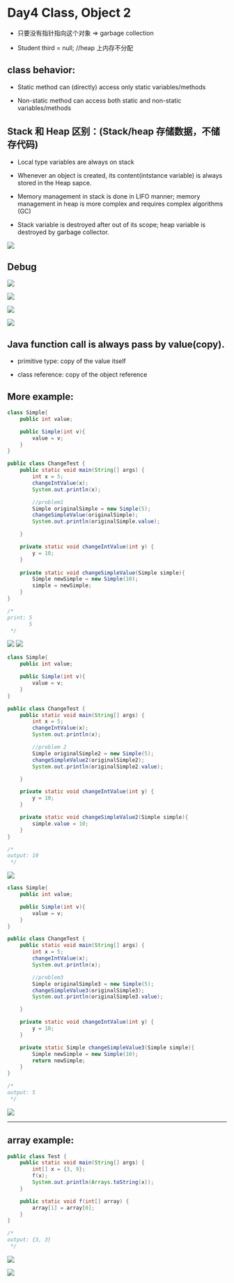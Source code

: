 # Day4 Class, Object 2

- 只要没有指针指向这个对象 => garbage collection

- Student third = null;   //heap 上内存不分配

## class behavior:

- Static method can (directly) access only static variables/methods

- Non-static method can access both static and non-static variables/methods



## Stack 和 Heap 区别：(Stack/heap 存储数据，不储存代码)

- Local type variables are always on stack

- Whenever an object is created, its content(intstance variable) is always stored 
  in the Heap sapce.

- Memory management in stack is done in LIFO manner; 
  memory management in heap is more complex and requires complex algorithms (GC)

- Stack variable is destroyed after out of its scope;
  heap variable is destroyed by garbage collector.

![](img/2020-03-25-00-07-36.png)

## Debug

![](img/2020-03-25-01-40-26.png)

![](img/1.png)

![](img/2.png)

![](img/3.png)


## Java function call is always pass by value(copy).

- primitive type: copy of the value itself
  
- class reference: copy of the object reference


## More example:

```java
class Simple{
    public int value;

    public Simple(int v){
        value = v;
    }
}

public class ChangeTest {
    public static void main(String[] args) {
        int x = 5;
        changeIntValue(x);
        System.out.println(x);

        //problem1
        Simple originalSimple = new Simple(5);
        changeSimpleValue(originalSimple);
        System.out.println(originalSimple.value);

    }

    private static void changeIntValue(int y) {
        y = 10;
    }
    
    private static void changeSimpleValue(Simple simple){
        Simple newSimple = new Simple(10);
        simple = newSimple;
    }
}

/* 
print: 5
       5
 */
```
![](img/2020-03-25-01-19-39.png)
![](img/2020-03-25-01-19-57.png)



```java
class Simple{
    public int value;

    public Simple(int v){
        value = v;
    }
}

public class ChangeTest {
    public static void main(String[] args) {
        int x = 5;
        changeIntValue(x);
        System.out.println(x);

        //problem 2
        Simple originalSimple2 = new Simple(5);
        changeSimpleValue2(originalSimple2);
        System.out.println(originalSimple2.value);

    }

    private static void changeIntValue(int y) {
        y = 10;
    }

    private static void changeSimpleValue2(Simple simple){
        simple.value = 10;
    }
}

/* 
output: 10
 */
```
![](img/2020-03-25-01-29-11.png)


```java
class Simple{
    public int value;

    public Simple(int v){
        value = v;
    }
}

public class ChangeTest {
    public static void main(String[] args) {
        int x = 5;
        changeIntValue(x);
        System.out.println(x);

        //problem3
        Simple originalSimple3 = new Simple(5);
        changeSimpleValue3(originalSimple3);
        System.out.println(originalSimple3.value);

    }

    private static void changeIntValue(int y) {
        y = 10;
    }

    private static Simple changeSimpleValue3(Simple simple){
        Simple newSimple = new Simple(10);
        return newSimple;
    }
}

/* 
output: 5
 */
```
![](img/2020-03-25-01-33-18.png)

---


## array example:

```java
public class Test {
    public static void main(String[] args) {
        int[] x = {3, 9};
        f(x);
        System.out.println(Arrays.toString(x));
    }

    public static void f(int[] array) {
        array[1] = array[0];
    }
}

/* 
output: {3, 3}
 */
```
![](img/5.png)



![](img/6.png)
